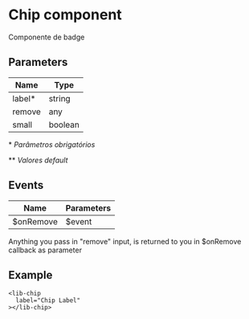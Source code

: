 # Chip component
Componente de badge

## Parameters
| Name        | Type                         |
|-------------|------------------------------|
| label*      | string                       |
| remove      | any                          |
| small       | boolean                      |

\* *Parâmetros obrigatórios*

\*\* *Valores default*

## Events
| Name        | Parameters                   |
|-------------|------------------------------|
| $onRemove   | $event                       |

Anything you pass in "remove" input, is returned to you in $onRemove callback as parameter

## Example
~~~~
<lib-chip
  label="Chip Label"
></lib-chip>
~~~~
